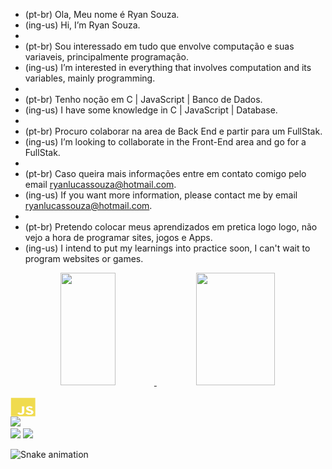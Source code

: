 -  (pt-br) Ola, Meu nome é Ryan Souza.
-  (ing-us) Hi, I’m Ryan Souza.
-  
-  (pt-br) Sou interessado em tudo que envolve computação e suas variaveis, principalmente programação.
-  (ing-us) I’m interested in everything that involves computation and its variables, mainly programming.
-  
-  (pt-br) Tenho noção em C | JavaScript | Banco de Dados.
-  (ing-us) I have some knowledge in C | JavaScript | Database.
-  
-  (pt-br) Procuro colaborar na area de Back End e partir para um FullStak.
-  (ing-us) I’m looking to collaborate in the Front-End area and go for a FullStak.
-  
-  (pt-br) Caso queira mais informações entre em contato comigo pelo email ryanlucassouza@hotmail.com.
-  (ing-us) If you want more information, please contact me by email ryanlucassouza@hotmail.com.
-
- (pt-br) Pretendo colocar meus aprendizados em pretica logo logo, não vejo a hora de programar sites, jogos e Apps.
- (ing-us) I intend to put my learnings into practice soon, I can't wait to program websites or games.

<div align="center">
  <a href="https://github.com/Souza-Ryan">
  <img height="180em" src="https://github-readme-stats.vercel.app/api?username=Souza-Ryan&show_icons=true&theme=dark&include_all_commits=true&count_private=true" <img width="42%" src="link">
  <img height="180em" src="https://github-readme-stats.vercel.app/api/top-langs/?username=Souza-Ryan&layout=compact&langs_count=7&theme=dark" <img width="50%" src="link">
</div>
<div style="display: inline_block"><br>
  <img align="center" alt="Ryan-Js" height="30" width="40" src="https://raw.githubusercontent.com/devicons/devicon/master/icons/javascript/javascript-plain.svg">
  <isrc="https://media.discordapp.net/attachments/639956127056134178/890373478988013628/Publicacoes_Instagram_1_1.png?width=676&height=676">
</div>
  <img heigth="100em" src='https://avataaars.io/?avatarStyle=Circle&topType=ShortHairShortCurly&accessoriesType=Round&hairColor=BrownDark&facialHairType=Blank&clotheType=Hoodie&clotheColor=Black&eyeType=WinkWacky&eyebrowType=DefaultNatural&mouthType=Twinkle&skinColor=Light'
/>
 
<div> 
  <a href="https://www.instagram.com/ryanl_souza/" target="_blank"><img src="https://img.shields.io/badge/-Instagram-%23E4405F?style=for-the-badge&logo=instagram&logoColor=white" target="_blank"></a>
  <a href="https://www.linkedin.com/in/ryan-souza-077131223/" target="_blank"><img src="https://img.shields.io/badge/-LinkedIn-%230077B5?style=for-the-badge&logo=linkedin&logoColor=white" target="_blank"></a> 
 
  ![Snake animation](https://github.com/Souza-Ryan/Souza-Ryan/blob/output/github-contribution-grid-snake.svg)
 
</div>
